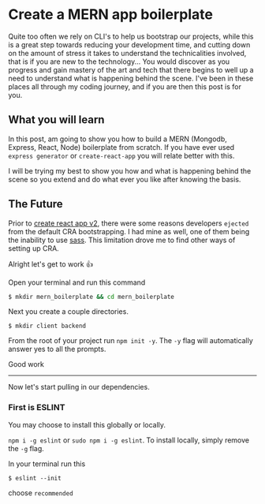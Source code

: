 # Create a MERN app boilerplate

Quite too often we rely on CLI's to help us bootstrap our projects, while this is a great step towards reducing your development time, and cutting down on the amount of stress it takes to understand the technicalities involved, that is if you are new to the technology...
You would discover as you progress and gain mastery of the art and tech that there begins to well up a need to understand what is happening behind the scene. I've been in these places all through my coding journey, and if you are then this post is for you.

## What you will learn

In this post, am going to show you how to build a MERN (Mongodb, Express, React, Node) boilerplate from scratch. If you have ever used `express generator` or `create-react-app` you will relate better with this.

I will be trying my best to show you how and what is happening behind the scene so you extend and do what ever you like after knowing the basis.

## The Future

Prior to [create react app v2](https://github.com/facebook/create-react-app/releases), there were some reasons developers `ejected` from the default CRA bootstrapping. I had mine as well, one of them being the inability to use [sass](https://sass-lang.com/). This limitation drove me to find other ways of setting up CRA.

Alright let's get to work 👍

Open your terminal and run this command

```sh
$ mkdir mern_boilerplate && cd mern_boilerplate
```

Next you create a couple directories.

```
$ mkdir client backend
```

From the root of your project run `npm init -y`. The `-y` flag will automatically answer yes to all the prompts.

Good work

---

Now let's start pulling in our dependencies.

### First is ESLINT

You may choose to install this globally or locally.

`npm i -g eslint` or `sudo npm i -g eslint`. To install locally, simply remove the `-g` flag.

In your terminal run this

```
$ eslint --init
```

choose `recommended`